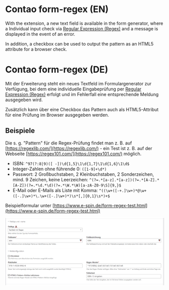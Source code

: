 # Contao form-regex (EN)

With the extension, a new text field is available in the form generator, where a
Individual input check via [Regular Expression (Regex)](https://en.wikipedia.org/wiki/Regular_expression)
and a message is displayed in the event of an error.

In addition, a checkbox can be used to output the pattern as an HTML5 attribute for a browser check.

# Contao form-regex (DE)

Mit der Erweiterung steht ein neues Textfeld im Formulargenerator zur Verfügung, bei dem eine
individuelle Eingabeprüfung per [Regular Expression (Regex)](https://de.wikipedia.org/wiki/Regul%C3%A4rer_Ausdruck)
erfolgt und im Fehlerfall eine entsprechende Meldung ausgegeben wird.

Zusätzlich kann über eine Checkbox das Pattern auch als HTML5-Attribut für eine Prüfung im Browser ausgegeben werden.

## Beispiele

Die s. g. "Pattern" für die Regex-Prüfung findet man z. B. auf [https://regexlib.com/](https://regexlib.com/) - ein
Test ist z. B. auf der Webseite [https://regex101.com/](https://regex101.com/) möglich.

* ISBN: `^97(?:8|9)([ -])\d{1,5}\1\d{1,7}\1\d{1,6}\1\d$`
* Integer-Zahlen ohne führende 0: `([1-9]+\d*)`
* Passwort: 2 Großbuchstaben, 2 Kleinbuchstaben, 2 Sonderzeichen, mind. 9 Zeichen, keine Leerzeichen: `^(?=.*[a-z].*[a-z])(?=.*[A-Z].*[A-Z])(?=.*\d.*\d)(?=.*\W.*\W)[a-zA-Z0-9\S]{9,}$`
* E-Mail oder E-Mails als Liste mit Komma: `^((\w+([-+.]\w+)*@\w+([-.]\w+)*\.\w+([-.]\w+)*)\s*[,]{0,1}\s*)+$`

Beispielformular unter [https://www.e-spin.de/form-regex-test.html](https://www.e-spin.de/form-regex-test.html)

![Screenshot widget](https://github.com/e-spin/form-regex-bundle/blob/master/doc/screenshot_01.png?raw=true "Screenshot widget")

